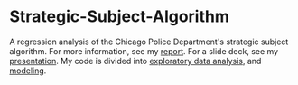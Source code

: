 # Strategic-Subject-Algorithm
A regression analysis of the Chicago Police Department's strategic subject algorithm. For more information, see my [report](report/report.pdf). For a slide deck, see my [presentation](presentation/presentation.pdf). My code is divided into [exploratory data analysis](EDA.ipynb), and [modeling](regression.ipynb).
